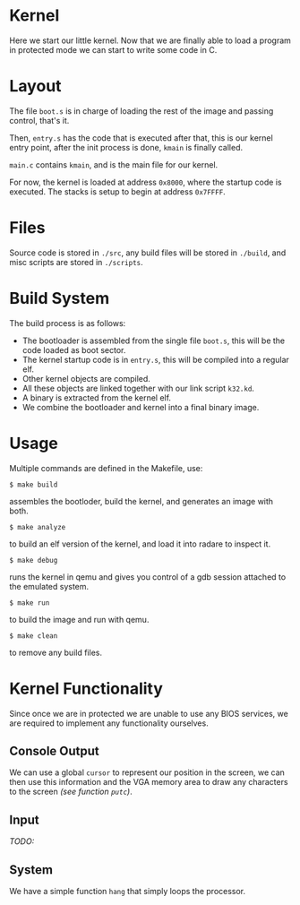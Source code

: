 # Kernel

Here we start our little kernel. Now that we are
finally able to load a program in protected mode
we can start to write some code in C.

# Layout

The file `boot.s` is in charge of loading the rest
of the image and passing control, that's it.

Then, `entry.s` has the code that is executed after
that, this is our kernel entry point, after the init
process is done, `kmain` is finally called.

`main.c` contains `kmain`, and is the main file for
our kernel.

For now, the kernel is loaded at address `0x8000`,
where the startup code is executed. The stacks is
setup to begin at address `0x7FFFF`.

# Files

Source code is stored in `./src`, any build files
will be stored in `./build`, and misc scripts are
stored in `./scripts`.

# Build System

The build process is as follows:

- The bootloader is assembled from the single file
  `boot.s`, this will be the code loaded as boot
  sector.
- The kernel startup code is in `entry.s`, this will
  be compiled into a regular elf.
- Other kernel objects are compiled.
- All these objects are linked together with our
  link script `k32.kd`.
- A binary is extracted from the kernel elf.
- We combine the bootloader and kernel into a final
  binary image.

# Usage

Multiple commands are defined in the Makefile, use:

```
$ make build
```

assembles the bootloder, build the kernel, and generates
an image with both.

```
$ make analyze
```

to build an elf version of the kernel, and load it
into radare to inspect it.

```
$ make debug
```

runs the kernel in qemu and gives you control of a gdb
session attached to the emulated system.

```
$ make run
```

to build the image and run with qemu.

```
$ make clean
```

to remove any build files.

# Kernel Functionality

Since once we are in protected we are unable to use
any BIOS services, we are required to implement any
functionality ourselves.

## Console Output

We can use a global `cursor` to represent our position
in the screen, we can then use this information and
the VGA memory area to draw any characters to the
screen _(see function `putc`)_.

## Input

_TODO:_

## System

We have a simple function `hang` that simply loops
the processor.
